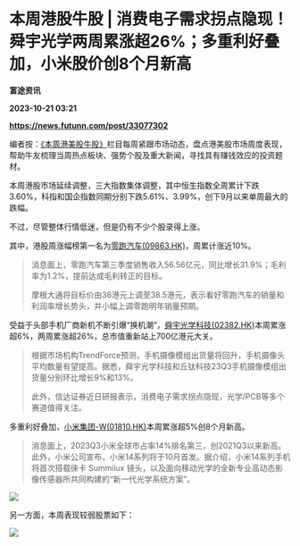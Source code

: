 # 本周港股牛股 | 消费电子需求拐点隐现！舜宇光学两周累涨超26%；多重利好叠加，小米股价创8个月新高
**富途资讯**

**2023-10-21 03:21**

**https://news.futunn.com/post/33077302**

编者按：[《本周港美股牛股》](https://news.futunn.com/news-topics/575)栏目每周紧跟市场动态，盘点港美股市场周度表现，帮助牛友梳理当周热点板块、强势个股及重大新闻，寻找具有赚钱效应的投资题材。

本周港股市场延续调整，三大指数集体调整，其中恒生指数全周累计下跌3.60%，科指和国企指数同期分别下跌5.61%、3.99%，创下9月以来单周最大的跌幅。

不过，尽管整体行情低迷，但是仍有不少个股录得上涨。

其中，港股周涨幅榜第一名为[零跑汽车(09863.HK)](https://www.futunn.com/quote/stock?m=hk&code=09863)，周累计涨近10%。

> 消息面上，零跑汽车第三季度销售收入56.56亿元，同比增长31.9%；毛利率为1.2%，提前达成毛利转正的目标。
> 
> 摩根大通将目标价由36港元上调至38.5港元，表示看好零跑汽车的销量和利润率增长势头，并小幅上调零跑明年销量预期。

受益于头部手机厂商新机不断引爆“换机潮”，[舜宇光学科技(02382.HK)](https://www.futunn.com/quote/stock?m=hk&code=02382)本周累涨超6%，两周累涨超26%，总市值重新站上700亿港元大关。

> 根据市场机构TrendForce预测，手机摄像模组出货量将回升，手机摄像头平均数量有望提高。据悉，舜宇光学科技和丘钛科技23Q3手机摄像模组出货量分别环比增长9%和13%。
> 
> 此外，信达证券近日研报表示，消费电子需求拐点隐现，光学/PCB等多个赛道值得关注。

多重利好叠加，[小米集团-W(01810.HK)](https://www.futunn.com/quote/stock?m=hk&code=01810)本周累涨超5%创8个月新高。

> 消息面上，2023Q3小米全球市占率14%排名第三，创2021Q3以来新高。此外，小米公司宣布，小米14系列将于10月首发。据介绍，小米14系列手机将首次搭载徕卡 Summilux 镜头，以及面向移动光学的全新专业高动态影像传感器所共同构建的“新一代光学系统方案”。

![](https://newsfile.futunn.com/public/NN-PersistNewsContentImage/7781/20231020/NNHKWeeklyPriceUpDownStockAutoNews_nn_20231020163000_1697790600_up_tc)

另一方面，本周表现较弱股票如下：

![](https://newsfile.futunn.com/public/NN-PersistNewsContentImage/7781/20231020/NNHKWeeklyPriceUpDownStockAutoNews_nn_20231020163000_1697790600_down_tc)